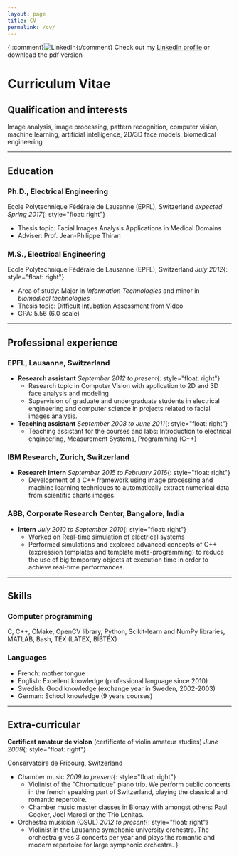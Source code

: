 ```yaml
---
layout: page
title: CV
permalink: /cv/
---
```


{::comment}![LinkedIn]({{site.url}}/resources/images/Logo-2C-21px-R.png){:/comment}
<a href="https://www.linkedin.com/in/gcuendet"><i class="fa fa-linkedin-square fa-3x"></i></a>
Check out my [LinkedIn profile](https://ch.linkedin.com/in/gcuendet)
or download the pdf version
<a href="{{site.url}}/resources/docs/gcuendet_cv.pdf"><i class="fa fa-file-pdf-o fa-3x"></i></a>


# Curriculum Vitae

## Qualification and interests
Image analysis, image processing, pattern recognition, computer vision, machine learning, artificial intelligence, 2D/3D face models, biomedical engineering

---

## <i class="fa fa-mortar-board"></i> Education

### Ph.D., Electrical Engineering
Ecole Polytechnique Fédérale de Lausanne (EPFL), Switzerland _expected Spring 2017_{: style="float: right"}

- Thesis topic: Facial Images Analysis Applications in Medical Domains
- Adviser: Prof. Jean-Philippe Thiran

### M.S., Electrical Engineering
Ecole Polytechnique Fédérale de Lausanne (EPFL), Switzerland _July 2012_{: style="float: right"}

- Area of study: Major in _Information Technologies_ and minor in _biomedical technologies_
- Thesis topic: Difficult Intubation Assessment from Video
- GPA: 5.56 (6.0 scale)

---

## <i class="fa fa-wrench"></i> Professional experience

### EPFL, Lausanne, Switzerland
- **Research assistant** _September 2012 to present_{: style="float: right"}
	+ Research topic in Computer Vision with application to 2D and 3D face analysis and modeling
	+ Supervision of graduate and undergraduate students in electrical engineering and computer science in projects related to facial images analysis.
- **Teaching assistant** _September 2008 to June 2011_{: style="float: right"}
	+ Teaching assistant for the courses and labs: Introduction to electrical engineering, Measurement Systems, Programming (C++)

### IBM Research, Zurich, Switzerland
- **Research intern** _September 2015 to February 2016_{: style="float: right"}
	+ Development of a C++ framework using image processing and machine learning techniques to automatically extract numerical data from scientific charts images.

### ABB, Corporate Research Center, Bangalore, India
- **Intern** _July 2010 to September 2010_{: style="float: right"}
	+ Worked on Real-time simulation of electrical systems
	+ Performed simulations and explored advanced concepts of C++ (expression templates and template meta-programming) to reduce the use of big temporary objects at execution time in order to achieve real-time performances.

---

## <i class="fa fa-gears"></i> Skills

### <i class="fa fa-laptop"></i> Computer programming 
C, C++, CMake, OpenCV library, Python, Scikit-learn and NumPy libraries,
MATLAB, Bash, TEX (LATEX, BIBTEX)

### <i class="fa fa-commenting-o"></i> Languages
- French: mother tongue
- English: Excellent knowledge (professional language since 2010)
- Swedish: Good knowledge (exchange year in Sweden, 2002-2003)
- German: School knowledge (9 years courses)

---

## <i class="fa fa-music"></i> Extra-curricular

**Certificat amateur de violon** (certificate of violin amateur studies) _June 2009_{: style="float: right"}

Conservatoire de Fribourg, Switzerland

- Chamber music _2009 to present_{: style="float: right"}
	+ Violinist of the "Chromatique" piano trio. We perform public concerts in the french speaking part of Switzerland, playing the classical and romantic repertoire.
	+ Chamber music master classes in Blonay with amongst others: Paul Cocker, Joel Marosi or the Trio Lenitas.
- Orchestra musician (OSUL) _2012 to present_{: style="float: right"}
	+ Violinist in the Lausanne symphonic university orchestra. The orchestra gives 3 concerts per year and plays the romantic and modern repertoire for large symphonic orchestra.
}
